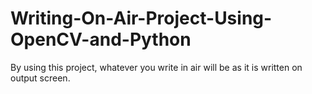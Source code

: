 # Writing-On-Air-Project-Using-OpenCV-and-Python
By using this project, whatever you write in air will be as it is written on output screen.
